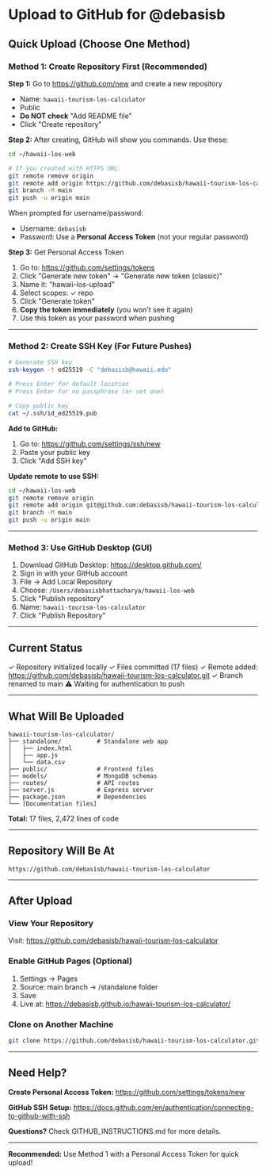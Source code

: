 # Upload to GitHub for @debasisb

## Quick Upload (Choose One Method)

### Method 1: Create Repository First (Recommended)

**Step 1:** Go to https://github.com/new and create a new repository
- Name: `hawaii-tourism-los-calculator`
- Public
- **Do NOT check** "Add README file"
- Click "Create repository"

**Step 2:** After creating, GitHub will show you commands. Use these:

```bash
cd ~/hawaii-los-web

# If you created with HTTPS URL:
git remote remove origin
git remote add origin https://github.com/debasisb/hawaii-tourism-los-calculator.git
git branch -M main
git push -u origin main
```

When prompted for username/password:
- Username: `debasisb`
- Password: Use a **Personal Access Token** (not your regular password)

**Step 3:** Get Personal Access Token
1. Go to: https://github.com/settings/tokens
2. Click "Generate new token" → "Generate new token (classic)"
3. Name it: "hawaii-los-upload"
4. Select scopes: ✓ repo
5. Click "Generate token"
6. **Copy the token immediately** (you won't see it again)
7. Use this token as your password when pushing

---

### Method 2: Create SSH Key (For Future Pushes)

```bash
# Generate SSH key
ssh-keygen -t ed25519 -C "debasisb@hawaii.edu"

# Press Enter for default location
# Press Enter for no passphrase (or set one)

# Copy public key
cat ~/.ssh/id_ed25519.pub
```

**Add to GitHub:**
1. Go to: https://github.com/settings/ssh/new
2. Paste your public key
3. Click "Add SSH key"

**Update remote to use SSH:**
```bash
cd ~/hawaii-los-web
git remote remove origin
git remote add origin git@github.com:debasisb/hawaii-tourism-los-calculator.git
git branch -M main
git push -u origin main
```

---

### Method 3: Use GitHub Desktop (GUI)

1. Download GitHub Desktop: https://desktop.github.com/
2. Sign in with your GitHub account
3. File → Add Local Repository
4. Choose: `/Users/debasisbhattacharya/hawaii-los-web`
5. Click "Publish repository"
6. Name: `hawaii-tourism-los-calculator`
7. Click "Publish Repository"

---

## Current Status

✓ Repository initialized locally
✓ Files committed (17 files)
✓ Remote added: https://github.com/debasisb/hawaii-tourism-los-calculator.git
✓ Branch renamed to main
⚠️ Waiting for authentication to push

---

## What Will Be Uploaded

```
hawaii-tourism-los-calculator/
├── standalone/          # Standalone web app
│   ├── index.html
│   ├── app.js
│   └── data.csv
├── public/              # Frontend files
├── models/              # MongoDB schemas
├── routes/              # API routes
├── server.js            # Express server
├── package.json         # Dependencies
└── [Documentation files]
```

**Total:** 17 files, 2,472 lines of code

---

## Repository Will Be At

```
https://github.com/debasisb/hawaii-tourism-los-calculator
```

---

## After Upload

### View Your Repository
Visit: https://github.com/debasisb/hawaii-tourism-los-calculator

### Enable GitHub Pages (Optional)
1. Settings → Pages
2. Source: main branch → /standalone folder
3. Save
4. Live at: https://debasisb.github.io/hawaii-tourism-los-calculator/

### Clone on Another Machine
```bash
git clone https://github.com/debasisb/hawaii-tourism-los-calculator.git
```

---

## Need Help?

**Create Personal Access Token:**
https://github.com/settings/tokens/new

**GitHub SSH Setup:**
https://docs.github.com/en/authentication/connecting-to-github-with-ssh

**Questions?**
Check GITHUB_INSTRUCTIONS.md for more details.

---

**Recommended:** Use Method 1 with a Personal Access Token for quick upload!
